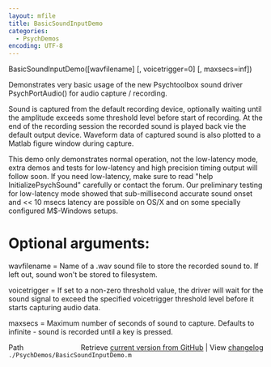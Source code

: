 ```yaml
---
layout: mfile
title: BasicSoundInputDemo
categories:
  - PsychDemos
encoding: UTF-8
---
```


BasicSoundInputDemo([wavfilename] [, voicetrigger=0] [, maxsecs=inf])

Demonstrates very basic usage of the new Psychtoolbox sound driver
PsychPortAudio() for audio capture / recording.

Sound is captured from the default recording device, optionally waiting
until the amplitude exceeds some threshold level before start of
recording. At the end of the recording session the recorded sound is
played back vie the default output device. Waveform data of captured
sound is also plotted to a Matlab figure window during capture.

This demo only demonstrates normal operation, not the low-latency mode,
extra demos and tests for low-latency and high precision timing output will
follow soon. If you need low-latency, make sure to read "help
InitializePsychSound" carefully or contact the forum.
Our preliminary testing for low-latency mode showed that sub-millisecond
accurate sound onset and << 10 msecs latency are possible on OS/X and on
some specially configured M$-Windows setups.


# Optional arguments:

wavfilename = Name of a .wav sound file to store the recorded sound to.
              If left out, sound won't be stored to filesystem.

voicetrigger = If set to a non-zero threshold value, the driver will wait
               for the sound signal to exceed the specified voicetrigger threshold
               level before it starts capturing audio data.

maxsecs      = Maximum number of seconds of sound to capture. Defaults to
               infinite - sound is recorded until a key is pressed.


<div class="code_header" style="text-align:right;">
  <span style="float:left;">Path&nbsp;&nbsp;</span> <span class="counter">Retrieve <a href=
  "https://raw.github.com/Psychtoolbox-3/Psychtoolbox-3/beta/./PsychDemos/BasicSoundInputDemo.m">current version from GitHub</a> | View <a href=
  "https://github.com/Psychtoolbox-3/Psychtoolbox-3/commits/beta/./PsychDemos/BasicSoundInputDemo.m">changelog</a></span>
</div>
<div class="code">
  <code>./PsychDemos/BasicSoundInputDemo.m</code>
</div>

